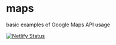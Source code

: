 # maps
basic examples of Google Maps API usage


[![Netlify Status](https://api.netlify.com/api/v1/badges/40776856-21a3-435c-9c2e-f01264721a81/deploy-status)](https://app.netlify.com/sites/maps-example/deploys)
